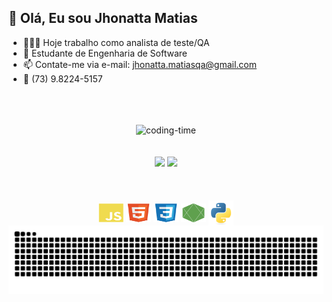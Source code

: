 ## 👋 Olá, Eu sou Jhonatta Matias 





 
 - 👨🏾‍💼 Hoje trabalho como analista de teste/QA
 - 🚀 Estudante de Engenharia de Software
 - 📫 Contate-me via e-mail: jhonatta.matiasqa@gmail.com
 - 📱 (73) 9.8224-5157
 <br>
 <br>
 
 <div  align="center"> 
  <div style="display: inline_block"><br>
    
   </div>
 
  
<img  height="250" alt="coding-time" src="https://media.discordapp.net/attachments/1138261543121858651/1318732571697348628/n8agw6z2smyb1.gif](https://media.discordapp.net/attachments/1138261543121858651/1318734380948127794/n8agw6z2smyb1.png?ex=67636699&is=67621519&hm=66391109a4ababee177fdb430f532bf3e669fa8c3481b4048a18e1373f5a9d83&=&format=webp&quality=lossless)">
<div>
 


<br>
<br>

  
  
  <div>
  
  <img  align="" height="140em" src="https://github-readme-stats-sigma-five.vercel.app/api?username=Jhonatta-Matias896&show_icons=true&theme=gotham&include_all_commits=true&count_private=true"/>
  <img align="" height="140em" src="https://github-readme-stats-sigma-five.vercel.app/api/top-langs/?username=Jhonatta-Matias896&layout=compact&langs_count=16&theme=gotham"/></div>
<br>
  


  


<br>
<div  align="center"> 
  <div style="display: inline_block"><br>
    <img align="center" height="30" width="40" alt="js-icon"  src="https://raw.githubusercontent.com/devicons/devicon/master/icons/javascript/javascript-plain.svg">
    <img align="center" height="30" width="40" alt="html-icon" src="https://raw.githubusercontent.com/devicons/devicon/master/icons/html5/html5-original.svg">
    <img align="center" height="30" width="40" alt="css-icon" src="https://raw.githubusercontent.com/devicons/devicon/master/icons/css3/css3-original.svg">
    <img align="center" height="30" width="40" alt="nodejs-icon" src="https://raw.githubusercontent.com/devicons/devicon/master/icons/nodejs/nodejs-plain.svg">
    <img align="center" heigth="30" width="40" alt="python-icon" src="https://raw.githubusercontent.com/devicons/devicon/master/icons/python/python-original.svg">
   </div>




  
   
   
   


  


   
   <img alt="" src="https://raw.githubusercontent.com/Jhonatta-Matias896/Jhonatta-Matias896/output/github-contribution-grid-snake-dark.svg" />
   
   

 
      
 
    
    
    
